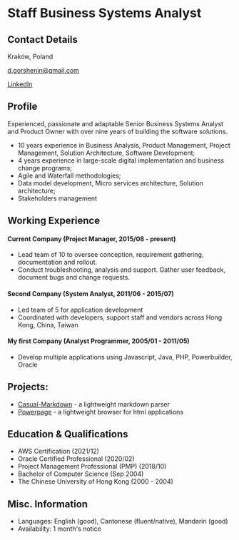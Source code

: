# Staff Business Systems Analyst  

## Contact Details
Kraków, Poland

d.gorshenin@gmail.com

[LinkedIn](https://www.linkedin.com/in/dmitriigorshenin/)

## Profile

Experienced, passionate and adaptable Senior Business Systems Analyst and Product Owner with over nine years of building the software solutions.

* 10 years experience in Business Analysis, Product Management, Project Management, Solution Architecture,
Software Development;
* 4 years experience in large-scale digital implementation and business change programs;
* Agile and Waterfall methodologies;
* Data model development, Micro services architecture, Solution architecture;
* Stakeholders management

## Working Experience

#### Current Company (Project Manager, 2015/08 - present) 

* Lead team of 10 to oversee conception, requirement gathering, documentation and rollout.
* Conduct troubleshooting, analysis and support. Gather user feedback, document bugs and change requests.

#### Second Company (System Analyst, 2011/06 - 2015/07) 

* Led team of 5 for application development
* Coordinated with developers, support staff and vendors across Hong Kong, China, Taiwan

#### My first Company (Analyst Programmer, 2005/01 - 2011/05)

* Develop multiple applications using Javascript, Java, PHP, Powerbuilder, Oracle

## Projects: 

* [Casual-Markdown](https://github.com/casualwriter/powerpage) - a lightweight markdown parser
* [Powerpage](https://github.com/casualwriter/powerpage) - a lightweight browser for html applications

## Education & Qualifications

* AWS Certification (2021/12)
* Oracle Certified Professional (2020/02)
* Project Management Professional (PMP) (2018/10)
* Bachelor of Computer Science (Sep 2004)
* The Chinese University of Hong Kong (2000 - 2004)

## Misc. Information

* Languages: English (good), Cantonese (fluent/native), Mandarin (good)
* Availability: 1 month's notice
